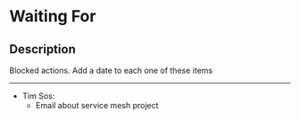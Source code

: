 # Waiting For

## Description
Blocked actions. Add a date to each one of these items

***

- Tim Sos:
    - Email about service mesh project